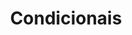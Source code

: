 ---
layout: default
title: Condicionais
parent: Estruturas de Controle
grand_parent: Comparações
---